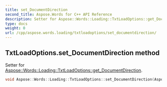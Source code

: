 ```yaml
---
title: set_DocumentDirection
second_title: Aspose.Words for C++ API Reference
description: Setter for Aspose::Words::Loading::TxtLoadOptions::get_DocumentDirection. 
type: docs
weight: 0
url: /cpp/aspose.words.loading/txtloadoptions/set_documentdirection/
---
```

## TxtLoadOptions.set_DocumentDirection method


Setter for [Aspose::Words::Loading::TxtLoadOptions::get_DocumentDirection](./get_documentdirection/).

```cpp
void Aspose::Words::Loading::TxtLoadOptions::set_DocumentDirection(Aspose::Words::Loading::DocumentDirection value)
```

